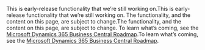 <span data-ttu-id="971bc-101">This is early-release functionality that we’re still working on.</span><span class="sxs-lookup"><span data-stu-id="971bc-101">This is early-release functionality that we’re still working on.</span></span> <span data-ttu-id="971bc-102">The functionality, and the content on this page, are subject to change.</span><span class="sxs-lookup"><span data-stu-id="971bc-102">The functionality, and the content on this page, are subject to change.</span></span> <span data-ttu-id="971bc-103">To learn what’s coming, see the [Microsoft Dynamics 365 Business Central Roadmap](https://go.microsoft.com/fwlink/?linkid=842139).</span><span class="sxs-lookup"><span data-stu-id="971bc-103">To learn what’s coming, see the [Microsoft Dynamics 365 Business Central Roadmap](https://go.microsoft.com/fwlink/?linkid=842139).</span></span>